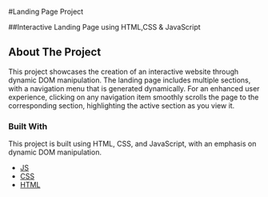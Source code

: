 
#Landing Page Project

##Interactive Landing Page using HTML,CSS & JavaScript


## About The Project



This project showcases the creation of an interactive website through dynamic DOM manipulation. The landing page includes multiple sections, with a navigation menu that is generated dynamically. For an enhanced user experience, clicking on any navigation item smoothly scrolls the page to the corresponding section, highlighting the active section as you view it.


### Built With


This project is built using HTML, CSS, and JavaScript, with an emphasis on dynamic DOM manipulation.

- [JS](https://developer.mozilla.org/en-US/)
- [CSS](https://developer.mozilla.org/en-US/)
- [HTML](https://developer.mozilla.org/en-US/)
